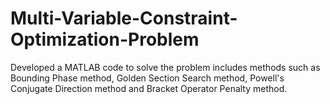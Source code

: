 # Multi-Variable-Constraint-Optimization-Problem
Developed a MATLAB code to solve the problem includes methods such as Bounding Phase method, Golden Section Search method, Powell's Conjugate Direction method and Bracket Operator Penalty method.
